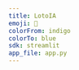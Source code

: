 ```yaml
---
title: LotoIA
emoji: 🚀
colorFrom: indigo
colorTo: blue
sdk: streamlit
app_file: app.py
---
```


